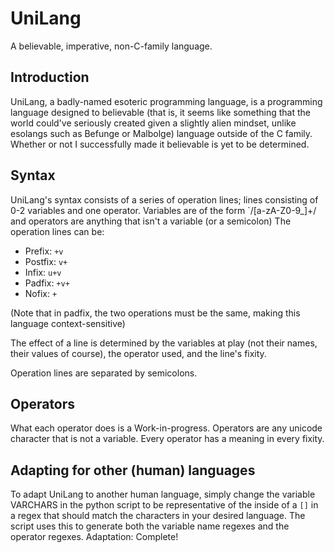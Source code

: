 # UniLang
A believable, imperative, non-C-family language.
## Introduction
UniLang, a badly-named esoteric programming language, is a programming language designed to believable (that is, it seems like something that the world could've seriously created given a slightly alien mindset, unlike esolangs such as Befunge or Malbolge) language outside of the C family. Whether or not I successfully made it believable is yet to be determined.

## Syntax
UniLang's syntax consists of a series of operation lines; lines consisting of 0-2 variables and one operator. Variables are of the form `/[a-zA-Z0-9_]+/ and operators are anything that isn't a variable (or a semicolon) The operation lines can be:
* Prefix: `+v`
* Postfix: `v+`
* Infix: `u+v`
* Padfix: `+v+`
* Nofix: `+`

(Note that in padfix, the two operations must be the same, making this language context-sensitive)

The effect of a line is determined by the variables at play (not their names, their values of course), the operator used, and the line's fixity.

Operation lines are separated by semicolons.

## Operators
What each operator does is a Work-in-progress. Operators are any unicode character that is not a variable. Every operator has a meaning in every fixity.

## Adapting for other (human) languages
To adapt UniLang to another human language, simply change the variable VARCHARS in the python script to be representative of the inside of a `[]` in a regex that should match the characters in your desired language. The script uses this to generate both the variable name regexes and the operator regexes. Adaptation: Complete!
